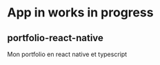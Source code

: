 # App in works in progress

## portfolio-react-native
Mon portfolio en react native et typescript



